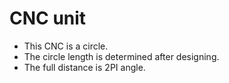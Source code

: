 # CNC unit
* This CNC is a circle.
* The circle length is determined after designing.
* The full distance is 2PI angle.
